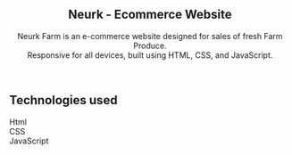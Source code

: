 <div align="center">

<h2 align="center"> Neurk - Ecommerce Website</h2>

  Neurk Farm is an e-commerce website designed for sales of  fresh Farm Produce. <br />Responsive for all devices, built using HTML, CSS, and JavaScript.
</div>

<br />

## Technologies used
Html <br />
CSS <br />
JavaScript

<br />
